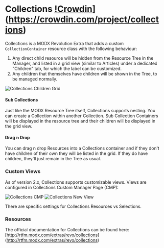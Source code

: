 Collections [!Crowdin](https://d322cqt584bo4o.cloudfront.net/collections/localized.png)](https://crowdin.com/project/collections)
===========

Collections is a MODX Revolution Extra that adds a custom `CollectionContainer` resource class with the following behaviour:

1. Any direct child resource will be hidden from the Resource Tree in the Manager, and listed in a grid view (similar to Articles) under a dedicated "Children" tab, for which the label can be customized.
2. Any children that themselves have children will be shown in the Tree, to be managed normally.

![Collections Children Grid](http://modx.com/assets/i/blogs/yj/Collections-Grid-View.png)

#### Sub Collections
Just like the MODX Resource Tree itself, Collections supports nesting. You can create a Collection within another Collection. Sub Collection Containers will be displayed in the resource tree and their children will be displayed in the grid view.

#### Drag n Drop
You can drag n drop Resources into a Collections container and if they don't have children of their own they will be listed in the grid. If they do have children, they'll just remain in the Tree as usual.

### Custom Views
As of version 2.x, Collections supports customizable views. Views are configured in Collections Custom Manager Page (CMP):

![Collections CMP](http://modx.com/assets/i/blogs/yj/Collections-CMP.png)
![Collections New View](http://modx.com/assets/i/blogs/yj/Collections-New-View3.png)

There are specific settings for Collections Resources vs Selections.

### Resources
The official documentation for Collections can be found here: [http://rtfm.modx.com/extras/revo/collections] (http://rtfm.modx.com/extras/revo/collections)
